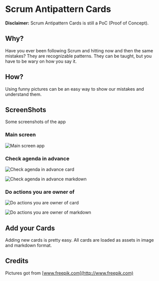 # Scrum Antipattern Cards
**Disclaimer:** Scrum Antipattern Cards is still a PoC (Proof of Concept).

## Why?
Have you ever been following Scrum and hitting now and then the same mistakes?
They are recognizable patterns. They can be taught, but you have to be wary on how you say it.

## How?
Using funny pictures can be an easy way to show our mistakes and understand them.

## ScreenShots
Some screenshots of the app

### Main screen
![Main screen app](documentation/screenshots/main_screen.png)

### Check agenda in advance
![Check agenda in advance card](documentation/screenshots/check_agenda_in_advance_card.png)

![Check agenda in advance markdown](documentation/screenshots/check_agenda_in_advance_markdown.png)


### Do actions you are owner of
![Do actions you are owner of card](documentation/screenshots/do_actions_you_are_owner_of_card.png)

![Do actions you are owner of markdown](documentation/screenshots/do_actions_you_are_owner_of_markdown.png)

## Add your Cards
Adding new cards is pretty easy.
All cards are loaded as assets in image and markdown format.

## Credits
Pictures got from [www.freepik.com](http://www.freepik.com)
